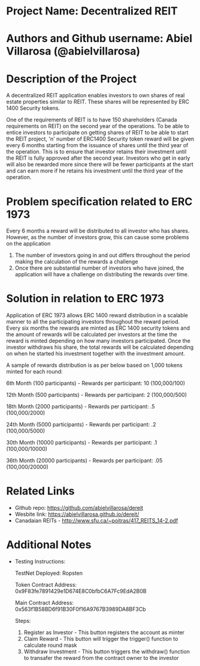 # Project Name: Decentralized REIT

# Authors and Github username: Abiel Villarosa (@abielvillarosa)

# Description of the Project 

A decentralized REIT application enables investors to own shares of real estate properties similar to REIT. These shares will be represented by ERC 1400 Security tokens. 

One of the requirements of REIT is to have 150 shareholders (Canada requirements on REIT) on the second year of the operations. To be able to entice investors to participate on getting shares of REIT to be able to start the REIT project, 'n' number of ERC1400 Security token reward will be given every 6 months starting from the issuance of shares until the third year of the operation. This is to ensure that investor retains their investment until the REIT is fully approved after the second year. Investors who get in early will also be rewarded more since there will be fewer participants at the start and can earn more if he retains his investment until the third year of the operation.

# Problem specification related to ERC 1973

Every 6 months a reward will be distributed to all investor who has shares. However, as the number of investors grow, this can cause some problems on the application
1) The number of investors going in and out differs throughout the period making the calculation of the rewards a challenge
2) Once there are substantial number of investors who have joined, the application will have a challenge on distributing the rewards over time.

# Solution in relation to ERC 1973 

Application of ERC 1973 allows ERC 1400 reward distribution in a scalable manner to all the participating investors throughout the reward period. Every six months the rewards are minted as ERC 1400 security tokens and the amount of rewards will be calculated per investors at the time the reward is minted depending on how many investors participated. Once the investor withdraws his share, the total rewards will be calculated depending on when he started his investment together with the investment amount.

A sample of rewards distribution is as per below based on 1,000 tokens minted for each round:

6th Month (100 participants) - Rewards per participant: 10 (100,000/100)

12th Month (500 participants) - Rewards per participant: 2 (100,000/500)

18th Month (2000 participants) - Rewards per participant: .5 (100,000/2000)

24th Month (5000 participants) - Rewards per participant: .2 (100,000/5000)

30th Month (10000 participants) - Rewards per participant: .1 (100,000/10000)

36th Month (20000 participants) - Rewards per participant: .05 (100,000/20000)


# Related Links

* Github repo: https://github.com/abielvillarosa/dereit
* Wesbite link: https://abielvillarosa.github.io/dereit/
* Canadaian REITs - http://www.sfu.ca/~poitras/417_REITS_14-2.pdf

# Additional Notes 

* Testing Instructions:
  
  TestNet Deployed: Ropsten
  
  Token Contract Address: 0x9F83fe7891429e1D674E8C0bfbC6A7Fc9EdA2B0B
  
  Main Contract Address: 0x563f1B58BD6f91B30F0f16A9767B3989DA8BF3Cb
  
  Steps:
  1) Register as Investor - This button registers the account as minter
  2) Claim Reward - This button will trigger the trigger() function to calculate round mask
  3) Withdraw Investment - This button triggers the withdraw() function to transafer the reward from the contract owner to the investor
